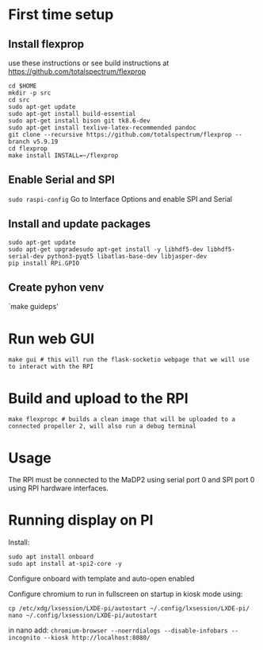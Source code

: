 # First time setup

## Install flexprop

use these instructions or see build instructions at https://github.com/totalspectrum/flexprop

```
cd $HOME
mkdir -p src
cd src
sudo apt-get update
sudo apt-get install build-essential
sudo apt-get install bison git tk8.6-dev
sudo apt-get install texlive-latex-recommended pandoc
git clone --recursive https://github.com/totalspectrum/flexprop --branch v5.9.19
cd flexprop
make install INSTALL=~/flexprop
```

## Enable Serial and SPI

`sudo raspi-config`
Go to Interface Options and enable SPI and Serial

## Install and update packages

```
sudo apt-get update
sudo apt-get upgradesudo apt-get install -y libhdf5-dev libhdf5-serial-dev python3-pyqt5 libatlas-base-dev libjasper-dev
pip install RPi.GPIO
```

## Create pyhon venv

`make guideps'

# Run web GUI

`make gui # this will run the flask-socketio webpage that we will use to interact with the RPI`

# Build and upload to the RPI

`make flexpropc # builds a clean image that will be uploaded to a connected propeller 2, will also run a debug terminal`

# Usage

The RPI must be connected to the MaDP2 using serial port 0 and SPI port 0 using RPI hardware interfaces.

# Running display on PI

Install:

```
sudo apt install onboard
sudo apt install at-spi2-core -y
```

Configure onboard with template and auto-open enabled

Configure chromium to run in fullscreen on startup in kiosk mode using:

```
cp /etc/xdg/lxsession/LXDE-pi/autostart ~/.config/lxsession/LXDE-pi/
nano ~/.config/lxsession/LXDE-pi/autostart
```

in nano add:
`chromium-browser --noerrdialogs --disable-infobars --incognito --kiosk http://localhost:8080/`
